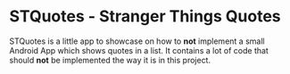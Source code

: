 # STQuotes - Stranger Things Quotes

STQuotes is a little app to showcase on how to **not** implement a small Android App which shows quotes in a list.
It contains a lot of code that should **not** be implemented the way it is in this project.
